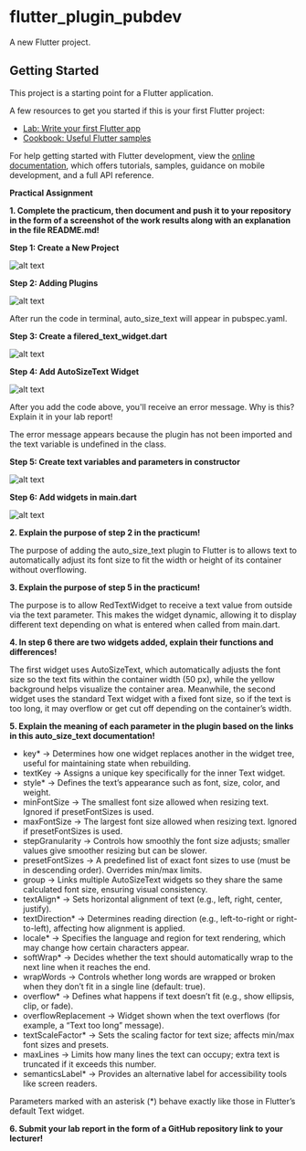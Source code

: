 # flutter_plugin_pubdev

A new Flutter project.

## Getting Started

This project is a starting point for a Flutter application.

A few resources to get you started if this is your first Flutter project:

- [Lab: Write your first Flutter app](https://docs.flutter.dev/get-started/codelab)
- [Cookbook: Useful Flutter samples](https://docs.flutter.dev/cookbook)

For help getting started with Flutter development, view the
[online documentation](https://docs.flutter.dev/), which offers tutorials,
samples, guidance on mobile development, and a full API reference.

**Practical Assignment**

**1. Complete the practicum, then document and push it to your repository in the form of a screenshot of the work results along with an explanation in the file README.md!**

**Step 1: Create a New Project**

![alt text](img/step1.png)

**Step 2: Adding Plugins**

![alt text](img/step2.png)

After run the code in terminal, auto_size_text will appear in pubspec.yaml.

**Step 3: Create a filered_text_widget.dart**

![alt text](img/step3.png)

**Step 4: Add AutoSizeText Widget**

![alt text](img/step4.png)

After you add the code above, you'll receive an error message. Why is this? Explain it in your lab report!

The error message appears because the plugin has not been imported and the text variable is undefined in the class.

**Step 5: Create text variables and parameters in constructor**

![alt text](img/step5.png)

**Step 6: Add widgets in main.dart**

![alt text](img/step6.png)

**2. Explain the purpose of step 2 in the practicum!**

The purpose of adding the auto_size_text plugin to Flutter is to allows text to automatically adjust its font size to fit the width or height of its container without overflowing.

**3. Explain the purpose of step 5 in the practicum!**

The purpose is to allow RedTextWidget to receive a text value from outside via the text parameter. This makes the widget dynamic, allowing it to display different text depending on what is entered when called from main.dart.

**4. In step 6 there are two widgets added, explain their functions and differences!**

The first widget uses AutoSizeText, which automatically adjusts the font size so the text fits within the container width (50 px), while the yellow background helps visualize the container area. Meanwhile, the second widget uses the standard Text widget with a fixed font size, so if the text is too long, it may overflow or get cut off depending on the container’s width.

**5. Explain the meaning of each parameter in the plugin based on the links in this auto_size_text documentation!**

* key* → Determines how one widget replaces another in the widget tree, useful for maintaining state when rebuilding.
* textKey → Assigns a unique key specifically for the inner Text widget.
* style* → Defines the text’s appearance such as font, size, color, and weight.
* minFontSize → The smallest font size allowed when resizing text. Ignored if presetFontSizes is used.
* maxFontSize → The largest font size allowed when resizing text. Ignored if presetFontSizes is used.
* stepGranularity → Controls how smoothly the font size adjusts; smaller values give smoother resizing but can be slower.
* presetFontSizes → A predefined list of exact font sizes to use (must be in descending order). Overrides min/max limits.
* group → Links multiple AutoSizeText widgets so they share the same calculated font size, ensuring visual consistency.
* textAlign* → Sets horizontal alignment of text (e.g., left, right, center, justify).
* textDirection* → Determines reading direction (e.g., left-to-right or right-to-left), affecting how alignment is applied.
* locale* → Specifies the language and region for text rendering, which may change how certain characters appear.
* softWrap* → Decides whether the text should automatically wrap to the next line when it reaches the end.
* wrapWords → Controls whether long words are wrapped or broken when they don’t fit in a single line (default: true).
* overflow* → Defines what happens if text doesn’t fit (e.g., show ellipsis, clip, or fade).
* overflowReplacement → Widget shown when the text overflows (for example, a “Text too long” message).
* textScaleFactor* → Sets the scaling factor for text size; affects min/max font sizes and presets.
* maxLines → Limits how many lines the text can occupy; extra text is truncated if it exceeds this number.
* semanticsLabel* → Provides an alternative label for accessibility tools like screen readers.

Parameters marked with an asterisk (*) behave exactly like those in Flutter’s default Text widget.

**6. Submit your lab report in the form of a GitHub repository link to your lecturer!**
